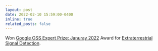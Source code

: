 ```yaml
---
layout: post
date: 2022-02-10 15:59:00-0400
inline: true
related_posts: false
---
```


Won [Google OSS Expert Prize: Januray 2022](https://www.kaggle.com/google-oss-expert-prize-winners) Award for [Extraterrestrial Signal Detection](https://www.kaggle.com/code/awsaf49/seti-bl-tf-starter-tpu/notebook).